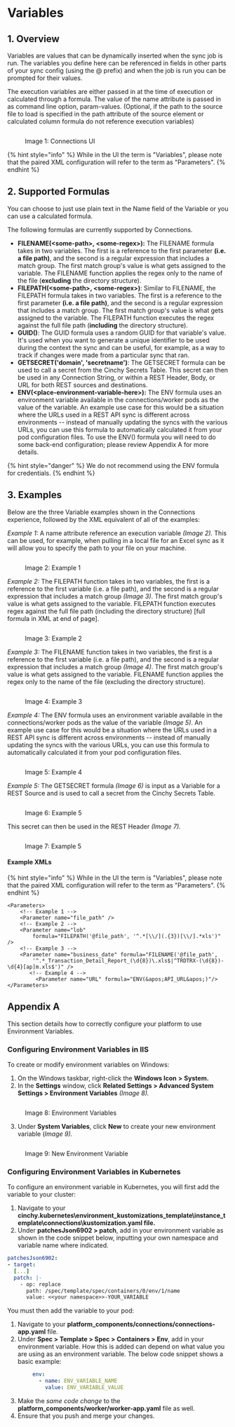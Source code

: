 # Variables

## 1. Overview

Variables are values that can be dynamically inserted when the sync job is run. The variables you define here can be referenced in fields in other parts of your sync config (using the @ prefix) and when the job is run you can be prompted for their values.

The execution variables are either passed in at the time of execution or calculated through a formula. The value of the name attribute is passed in as command line option, param-values. (Optional, if the path to the source file to load is specified in the path attribute of the source element or calculated column formula do not reference execution variables)

<figure><img src="../../../.gitbook/assets/image (9) (1).png" alt=""><figcaption><p>Image 1: Connections UI</p></figcaption></figure>

{% hint style="info" %}
While in the UI the term is "Variables", please note that the paired XML configuration will refer to the term as "Parameters".
{% endhint %}

## 2. Supported Formulas

You can choose to just use plain text in the Name field of the Variable or you can use a calculated formula.

The following formulas are currently supported by Connections.

* **FILENAME(\<some-path>, \<some-regex>):** The FILENAME formula takes in two variables. The first is a reference to the first parameter **(i.e. a file path)**, and the second is a regular expression that includes a match group. The first match group's value is what gets assigned to the variable. The FILENAME function applies the regex only to the name of the file (**excluding** the directory structure).
* **FILEPATH(\<some-path>, \<some-regex>)**: Similar to FILENAME, the FILEPATH formula takes in two variables. The first is a reference to the first parameter **(i.e. a file path)**, and the second is a regular expression that includes a match group. The first match group's value is what gets assigned to the variable. The FILEPATH function executes the regex against the full file path (**including** the directory structure).
* **GUID()**: The GUID formula uses a random GUID for that variable's value. It's used when you want to generate a unique identifier to be used during the context the sync and can be useful, for example, as a way to track if changes were made from a particular sync that ran.
* **GETSECRET('domain', 'secretname')**: The GETSECRET formula can be used to call a secret from the Cinchy Secrets Table. This secret can then be used in any Connection String, or within a REST Header, Body, or URL for both REST sources and destinations.
* **ENV(\<place-environment-variable-here>):** The ENV formula uses an environment variable available in the connections/worker pods as the value of the variable. An example use case for this would be a situation where the URLs used in a REST API sync is different across environments -- instead of manually updating the syncs with the various URLs, you can use this formula to automatically calculated it from your pod configuration files. To use the ENV() formula you will need to do some back-end configuration; please review Appendix A for more details.

{% hint style="danger" %}
We do not recommend using the ENV formula for credentials.
{% endhint %}

## 3. Examples

Below are the three Variable examples shown in the Connections experience, followed by the XML equivalent of all of the examples:

_Example 1:_ A name attribute reference an execution variable _(Image 2)._ This can be used, for example, when pulling in a local file for an Excel sync as it will allow you to specify the path to your file on your machine.

<figure><img src="../../../.gitbook/assets/image (364).png" alt=""><figcaption><p>Image 2: Example 1</p></figcaption></figure>

_Example 2:_ The FILEPATH function takes in two variables, the first is a reference to the first variable (i.e. a file path), and the second is a regular expression that includes a match group _(Image 3)_. The first match group's value is what gets assigned to the variable. FILEPATH function executes regex against the full file path (including the directory structure) \[full formula in XML at end of page].

<figure><img src="../../../.gitbook/assets/image (684).png" alt=""><figcaption><p>Image 3: Example 2</p></figcaption></figure>

_Example 3:_ The FILENAME function takes in two variables, the first is a reference to the first variable (i.e. a file path), and the second is a regular expression that includes a match group _(Image 4)_. The first match group's value is what gets assigned to the variable. FILENAME function applies the regex only to the name of the file (excluding the directory structure).

<figure><img src="../../../.gitbook/assets/image (696).png" alt=""><figcaption><p>Image 4: Example 3</p></figcaption></figure>

_Example 4:_ The ENV formula uses an environment variable available in the connections/worker pods as the value of the variable _(Image 5)_. An example use case for this would be a situation where the URLs used in a REST API sync is different across environments -- instead of manually updating the syncs with the various URLs, you can use this formula to automatically calculated it from your pod configuration files.

<figure><img src="../../../.gitbook/assets/image (676).png" alt=""><figcaption><p>Image 5: Example 4</p></figcaption></figure>

_Example 5:_ The GETSECRET formula _(Image 6)_ is input as a Variable for a REST Source and is used to call a secret from the Cinchy Secrets Table.

<figure><img src="../../../.gitbook/assets/image (1).png" alt=""><figcaption><p>Image 6: Example 5</p></figcaption></figure>

This secret can then be used in the REST Header _(Image 7)._

<figure><img src="../../../.gitbook/assets/image (3).png" alt=""><figcaption><p>Image 7: Example 5</p></figcaption></figure>

#### Example XMLs

{% hint style="info" %}
While in the UI the term is "Variables", please note that the paired XML configuration will refer to the term as "Parameters".
{% endhint %}

```markup
<Parameters>
	<!-- Example 1 -->
	<Parameter name="file_path" />
	<!-- Example 2 -->
	<Parameter name="lob" 
		formula="FILEPATH('@file_path', '^.*[\\/](.{3})[\\/].*xls')" /> 
	<!-- Example 3 -->
	<Parameter name="business_date" formula="FILENAME('@file_path', 
		'^.*_Transaction_Detail_Report_(\d{8})\.xls$|^TRDTRX-(\d{8})-\d{4}[ap]m.xls$')" />
       <!-- Example 4 -->
         <Parameter name="URL" formula="ENV(&apos;API_URL&apos;)"/>
</Parameters>
```

## Appendix A

This section details how to correctly configure your platform to use Environment Variables.

### Configuring Environment Variables in IIS

To create or modify environment variables on Windows:

1. On the Windows taskbar, right-click the **Windows Icon** **>** **System.**
2. In the **Settings** window, click **Related Settings > Advanced System Settings > Environment Variables** _(Image 8)._

<figure><img src="../../../.gitbook/assets/image (406).png" alt=""><figcaption><p>Image 8: Environment Variables</p></figcaption></figure>

3. Under **System Variables**, click **New** to create your new environment variable (_Image 9)._

<figure><img src="../../../.gitbook/assets/image (488).png" alt=""><figcaption><p>Image 9: New Environment Variable</p></figcaption></figure>

### Configuring Environment Variables in Kubernetes

To configure an environment variable in Kubernetes, you will first add the variable to your cluster:

1. Navigate to your **cinchy.kubernetes\environment\_kustomizations\_template\instance\_template\connections\kustomization.yaml file.**
2. Under **patchesJson6902 > patch**, add in your environment variable as shown in the code snippet below, inputting your own namespace and variable name where indicated.

```yaml
patchesJson6902:
- target:
  [...]
  patch: |-
    - op: replace
      path: /spec/template/spec/containers/0/env/1/name
      value: <<your namespace>>-YOUR_VARIABLE
```

You must then add the variable to your pod:

1. Navigate to your **platform\_components/connections/connections-app.yaml** file.
2. Under **Spec > Template > Spec > Containers > Env**, add in your environment variable. How this is added can depend on what value you are using as an environment variable. The below code snippet shows a basic example:

```yaml
        env:
          - name: ENV_VARIABLE_NAME
            value: ENV_VARIABLE_VALUE
```

3. Make the _same code change_ to the **platform\_components/worker/worker-app.yaml** file as well.
4. Ensure that you push and merge your changes.
